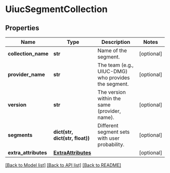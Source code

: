 # UiucSegmentCollection

## Properties
Name | Type | Description | Notes
------------ | ------------- | ------------- | -------------
**collection_name** | **str** | Name of the segment. | [optional] 
**provider_name** | **str** | The team (e.g., UIUC-DMG) who provides the segment. | [optional] 
**version** | **str** | The version within the same (provider, name). | [optional] 
**segments** | **dict(str, dict(str, float))** | Different segment sets with user probability. | [optional] 
**extra_attributes** | [**ExtraAttributes**](ExtraAttributes.md) |  | [optional] 

[[Back to Model list]](../README.md#documentation-for-models) [[Back to API list]](../README.md#documentation-for-api-endpoints) [[Back to README]](../README.md)

